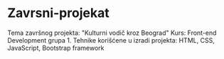 # Zavrsni-projekat
Tema završnog projekta: "Kulturni vodič kroz Beograd"
Kurs: Front-end Development grupa 1.
Tehnike korišćene u izradi projekta: HTML, CSS, JavaScript, Bootstrap framework

